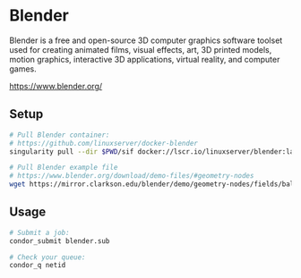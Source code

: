 # Blender
Blender is a free and open-source 3D computer graphics software toolset used for creating animated films, visual effects, art, 3D printed models, motion graphics, interactive 3D applications, virtual reality, and computer games.

https://www.blender.org/

## Setup
```bash
# Pull Blender container:
# https://github.com/linuxserver/docker-blender
singularity pull --dir $PWD/sif docker://lscr.io/linuxserver/blender:latest

# Pull Blender example file
# https://www.blender.org/download/demo-files/#geometry-nodes
wget https://mirror.clarkson.edu/blender/demo/geometry-nodes/fields/ball-in-grass.blend -O $PWD/input/ball-in-grass.blend
```

## Usage
```bash
# Submit a job:
condor_submit blender.sub

# Check your queue:
condor_q netid
```
